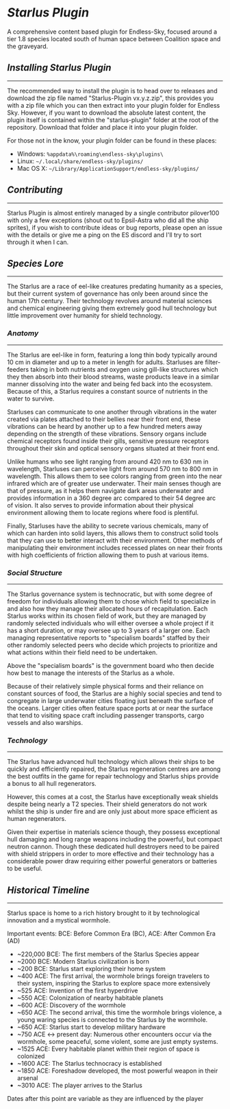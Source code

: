 # ***Starlus Plugin***

A comprehensive content based plugin for Endless-Sky, focused around a tier 1.8 species located south of human space between Coalition space and the graveyard.

## *Installing Starlus Plugin*
---

The recommended way to install the plugin is to head over to releases and download the zip file named "Starlus-Plugin vx.y.z.zip", this provides you with a zip file which you can then extract into your plugin folder for Endless Sky.
However, if you want to download the absolute latest content, the plugin itself is contained within the "starlus-plugin" folder at the root of the repository. Download that folder and place it into your plugin folder.

For those not in the know, your plugin folder can be found in these places:

* Windows: <code>%appdata%\roaming\endless-sky\plugins\ </code>
* Linux: <code>~/.local/share/endless-sky/plugins/</code>
* Mac OS X: <code>~/Library/ApplicationSupport/endless-sky/plugins/</code>

## *Contributing*
---

Starlus Plugin is almost entirely managed by a single contributor pilover100 with only a few exceptions (shout out to Epsil-Astra who did all the ship sprites), if you wish to contribute ideas or bug reports, please open an issue with the details or give me a ping on the ES discord and I'll try to sort through it when I can.

## *Species Lore*
---

The Starlus are a race of eel-like creatures predating humanity as a species, but their current system of governance has only been around since the human 17th century.
Their technology revolves around material sciences and chemical engineering giving them extremely good hull technology but little improvement over humanity for shield technology.

### *Anatomy*
---

The Starlus are eel-like in form, featuring a long thin body typically around 10 cm in diameter and up to a meter in length for adults.
Starluses are filter-feeders taking in both nutrients and oxygen using gill-like structures which they then absorb into their blood streams, waste products leave in a similar manner dissolving into the water and being fed back into the ecosystem. Because of this, a Starlus requires a constant source of nutrients in the water to survive.

Starluses can communicate to one another through vibrations in the water created via plates attached to their bellies near their front end, these vibrations can be heard by another up to a few hundred meters away depending on the strength of these vibrations.
Sensory organs include chemical receptors found inside their gills, sensitive pressure receptors throughout their skin and optical sensory organs situated at their front end.

Unlike humans who see light ranging from around 420 nm to 630 nm in wavelength, Starluses can perceive light from around 570 nm to 800 nm in wavelength. This allows them to see colors ranging from green into the near infrared which are of greater use underwater.
Their main senses though are that of pressure, as it helps them navigate dark areas underwater and provides information in a 360 degree arc compared to their 54 degree arc of vision. It also serves to provide information about their physical environment allowing them to locate regions where food is plentiful.

Finally, Starluses have the ability to secrete various chemicals, many of which can harden into solid layers, this allows them to construct solid tools that they can use to better interact with their environment. Other methods of manipulating their environment includes recessed plates on near their fronts with high coefficients of friction allowing them to push at various items.

### *Social Structure*
---

The Starlus governance system is technocratic, but with some degree of freedom for individuals allowing them to chose which field to specialize in and also how they manage their allocated hours of recapitulation.
Each Starlus works within its chosen field of work, but they are managed by randomly selected individuals who will either oversee a whole project if it has a short duration, or may oversee up to 3 years of a larger one.
Each managing representative reports to "specialism boards" staffed by their other randomly selected peers who decide which projects to prioritize and what actions within their field need to be undertaken.

Above the "specialism boards" is the government board who then decide how best to manage the interests of the Starlus as a whole.

Because of their relatively simple physical forms and their reliance on constant sources of food, the Starlus are a highly social species and tend to congregate in large underwater cities floating just beneath the surface of the oceans.
Larger cities often feature space ports at or near the surface that tend to visiting space craft including passenger transports, cargo vessels and also warships.

### *Technology*
---

The Starlus have advanced hull technology which allows their ships to be quickly and efficiently repaired, the Starlus regeneration centres are among the best outfits in the game for repair technology and Starlus ships provide a bonus to all hull regenerators.

However, this comes at a cost, the Starlus have exceptionally weak shields despite being nearly a T2 species. Their shield generators do not work whilst the ship is under fire and are only just about more space efficient as human regenerators.

Given their expertise in materials science though, they possess exceptional hull damaging and long range weapons including the powerful, but compact neutron cannon.
Though these dedicated hull destroyers need to be paired with shield strippers in order to more effective and their technology has a considerable power draw requiring either powerful generators or batteries to be useful.

## *Historical Timeline*
---

Starlus space is home to a rich history brought to it by technological innovation and a mystical wormhole.

Important events:
BCE: Before Common Era (BC), ACE: After Common Era (AD)

* ~220,000 BCE: The first members of the Starlus Species appear
* ~2000 BCE: Modern Starlus civilization is born
* ~200 BCE: Starlus start exploring their home system
* ~400 ACE: The first arrival, the wormhole brings foreign travelers to their system, inspiring the Starlus to explore space more extensively
* ~525 ACE: Invention of the first hyperdrive
* ~550 ACE: Colonization of nearby habitable planets
* ~600 ACE: Discovery of the wormhole
* ~650 ACE: The second arrival, this time the wormhole brings violence, a young waring species is connected to the Starlus by the wormhole.
* ~650 ACE: Starlus start to develop military hardware
* ~750 ACE <-> present day: Numerous other encounters occur via the wormhole, some peaceful, some violent, some are just empty systems.
* ~1525 ACE: Every habitable planet within their region of space is colonized
* ~1600 ACE: The Starlus technocracy is established
* ~1850 ACE: Foreshadow developed, the most powerful weapon in their arsenal
* ~3010 ACE: The player arrives to the Starlus

Dates after this point are variable as they are influenced by the player
